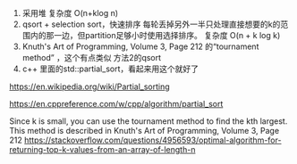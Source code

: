 1. 采用堆 复杂度 O(n+klog n)
2.  qsort + selection sort，快速排序 每轮丢掉另外一半只处理直接想要的k的范围内的那一边，但partition足够小时使用选择排序。 复杂度 O(n + k log k) 
3.  Knuth's Art of Programming, Volume 3, Page 212 的“tournament method” ，这个有点类似 方法2的qsort
4.  c++ 里面的std::partial_sort，看起来用这个就好了


https://en.wikipedia.org/wiki/Partial_sorting

https://en.cppreference.com/w/cpp/algorithm/partial_sort

Since k is small, you can use the tournament method to find the kth largest. This method is described in Knuth's Art of Programming, Volume 3, Page 212
https://stackoverflow.com/questions/4956593/optimal-algorithm-for-returning-top-k-values-from-an-array-of-length-n
